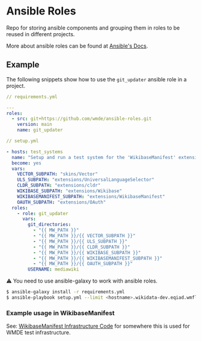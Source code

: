 # Ansible Roles

Repo for storing ansible components and grouping them in roles to be reused in different projects.

More about ansible roles can be found at [Ansible's Docs](https://docs.ansible.com/ansible/latest/user_guide/playbooks_reuse_roles.html).

## Example

The following snippets show how to use the `git_updater` ansible role in a project.
```yaml
// requirements.yml 

---
roles:
  - src: git+https://github.com/wmde/ansible-roles.git
    version: main
    name: git_updater
```

```yaml
// setup.yml

- hosts: test_systems
  name: "Setup and run a test system for the 'WikibaseManifest' extension"
  become: yes
  vars:
    VECTOR_SUBPATH: "skins/Vector"
    ULS_SUBPATH: "extensions/UniversalLanguageSelector"
    CLDR_SUBPATH: "extensions/cldr"
    WIKIBASE_SUBPATH: "extensions/Wikibase"
    WIKIBASEMANIFEST_SUBPATH: "extensions/WikibaseManifest"
    OAUTH_SUBPATH: "extensions/OAuth"
  roles:
    - role: git_updater
      vars:
        git_directories:
          - "{{ MW_PATH }}"
          - "{{ MW_PATH }}/{{ VECTOR_SUBPATH }}"
          - "{{ MW_PATH }}/{{ ULS_SUBPATH }}"
          - "{{ MW_PATH }}/{{ CLDR_SUBPATH }}"
          - "{{ MW_PATH }}/{{ WIKIBASE_SUBPATH }}"
          - "{{ MW_PATH }}/{{ WIKIBASEMANIFEST_SUBPATH }}"
          - "{{ MW_PATH }}/{{ OAUTH_SUBPATH }}"
        USERNAME: mediawiki

```

:warning: You need to use ansible-galaxy to work with ansible roles.

```sh
$ ansible-galaxy install -r requirements.yml
$ ansible-playbook setup.yml --limit <hostname>.wikidata-dev.eqiad.wmflabs
```

### Example usage in WikibaseManifest
See: [WikibaseManifest Infrastructure Code](https://gerrit.wikimedia.org/r/plugins/gitiles/mediawiki/extensions/WikibaseManifest/+/refs/heads/master/infrastructure/) for somewhere this is used for WMDE test infrastructure.
